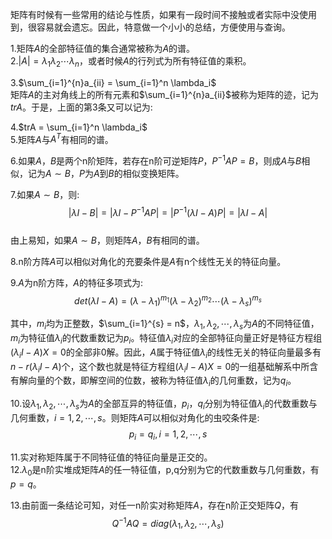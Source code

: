 矩阵有时候有一些常用的结论与性质，如果有一段时间不接触或者实际中没使用到，很容易就会遗忘。因此，特意做一个小小的总结，方便使用与查询。  

1.矩阵$A$的全部特征值的集合通常被称为$A$的谱。  
2.$|A| = \lambda_1\lambda_2\cdots\lambda_n$，或者时候$A$的行列式为所有特征值的乘积。  
  
3.$\sum_{i=1}^{n}a_{ii} = \sum_{i=1}^n \lambda_i$  
矩阵$A$的主对角线上的所有元素和$\sum_{i=1}^{n}a_{ii}$被称为矩阵的迹，记为$trA$。于是，上面的第3条又可以记为:  

4.$trA = \sum_{i=1}^n \lambda_i$  
5.矩阵$A$与$A^T$有相同的谱。  

6.如果$A$，$B$是两个n阶矩阵，若存在n阶可逆矩阵$P$，$P^{-1}AP = B$，则成$A$与$B$相似，记为$A \sim B$，$P$为$A$到$B$的相似变换矩阵。    

7.如果$A \sim B$，则:  
$$|\lambda I - B| = |\lambda I - P^{-1}AP| = |P^{-1}(\lambda I - A) P| = |\lambda I - A|$$  
由上易知，如果$A \sim B$，则矩阵$A$，$B$有相同的谱。  

8.n阶方阵$A$可以相似对角化的充要条件是$A$有n个线性无关的特征向量。  

9.$A$为n阶方阵，$A$的特征多项式为:  
$$det(\lambda I - A) = (\lambda - \lambda_1)^{m_1}(\lambda - \lambda_2)^{m_2}\cdots(\lambda - \lambda_s)^{m_s}$$  

其中，$m_i$均为正整数，$\sum_{i=1}^{s} = n$，$\lambda_1,\lambda_2,\cdots,\lambda_s$为$A$的不同特征值，$m_i$为特征值$\lambda_i$的代数重数记为$p_i$。特征值$\lambda_i$对应的全部特征向量正好是特征方程组$(\lambda_i I - A)X = 0$的全部非0解。因此，$A$属于特征值$\lambda_i$的线性无关的特征向量最多有$n-r(\lambda_i I - A)$个，这个数也就是特征方程组$(\lambda_i I - A)X = 0$的一组基础解系中所含有解向量的个数，即解空间的位数，被称为特征值$\lambda_i$的几何重数，记为$q_i$。  

10.设$\lambda_1,\lambda_2,\cdots,\lambda_s$为$A$的全部互异的特征值，$p_i$，$q_i$分别为特征值$\lambda_i$的代数重数与几何重数，$i=1,2,\cdots,s$。则矩阵$A$可以相似对角化的虫咬条件是:  
$$p_i = q_i, i=1,2,\cdots,s$$  

11.实对称矩阵属于不同特征值的特征向量是正交的。  
12.$\lambda_0$是n阶实堆成矩阵$A$的任一特征值，p,q分别为它的代数重数与几何重数，有$p=q$。  

13.由前面一条结论可知，对任一n阶实对称矩阵$A$，存在n阶正交矩阵$Q$，有  
$$Q^{-1}AQ = diag(\lambda_1,\lambda_2,\cdots,\lambda_s)$$